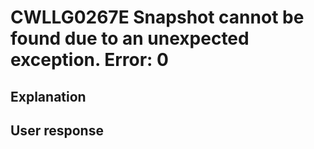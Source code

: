 # CWLLG0267E Snapshot cannot be found due to an unexpected exception. Error: 0

## Explanation

## User response